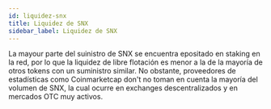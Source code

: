```yaml
---
id: liquidez-snx
title: Liquidez de SNX
sidebar_label: Liquidez de SNX
---
```


La mayour parte del suinistro de SNX se encuentra epositado en staking en la red, por lo que la liquidez de libre flotación es menor a la de la mayoría de otros tokens con un suministro similar. No obstante, proveedores de estadísticas como Coinmarketcap don't no toman en cuenta la mayoría del volumen de SNX, la cual ocurre en exchanges descentralizados y en mercados OTC muy activos.
